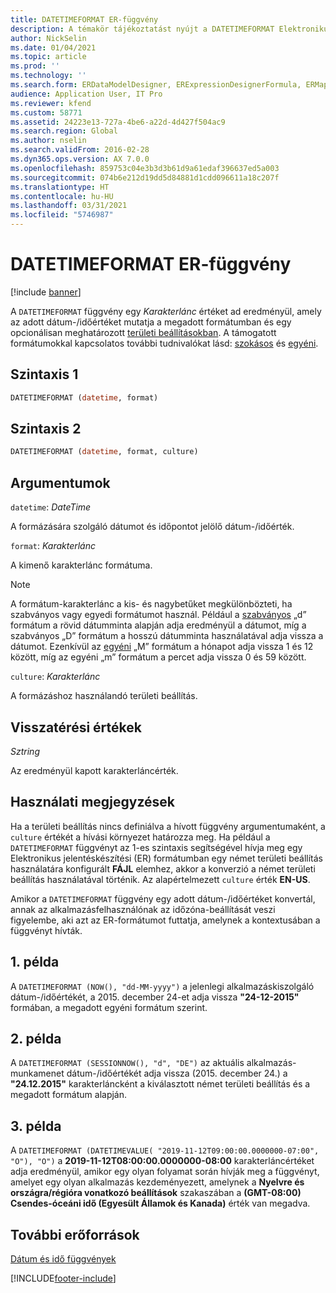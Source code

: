 ```yaml
---
title: DATETIMEFORMAT ER-függvény
description: A témakör tájékoztatást nyújt a DATETIMEFORMAT Elektronikus jelentéskészítési (ER) függvény használatának módjáról.
author: NickSelin
ms.date: 01/04/2021
ms.topic: article
ms.prod: ''
ms.technology: ''
ms.search.form: ERDataModelDesigner, ERExpressionDesignerFormula, ERMappedFormatDesigner, ERModelMappingDesigner
audience: Application User, IT Pro
ms.reviewer: kfend
ms.custom: 58771
ms.assetid: 24223e13-727a-4be6-a22d-4d427f504ac9
ms.search.region: Global
ms.author: nselin
ms.search.validFrom: 2016-02-28
ms.dyn365.ops.version: AX 7.0.0
ms.openlocfilehash: 859753c04e3b3d3b61d9a61edaf396637ed5a003
ms.sourcegitcommit: 074b6e212d19dd5d84881d1cdd096611a18c207f
ms.translationtype: HT
ms.contentlocale: hu-HU
ms.lasthandoff: 03/31/2021
ms.locfileid: "5746987"
---
```

# <a name="datetimeformat-er-function"></a>DATETIMEFORMAT ER-függvény

[!include [banner](../includes/banner.md)]

A `DATETIMEFORMAT` függvény egy *Karakterlánc* értéket ad eredményül, amely az adott dátum-/időértéket mutatja a megadott formátumban és egy opcionálisan meghatározott [területi beállításokban](https://docs.microsoft.com/bingmaps/rest-services/common-parameters-and-types/supported-culture-codes). A támogatott formátumokkal kapcsolatos további tudnivalókat lásd: [szokásos](https://msdn.microsoft.com/library/az4se3k1(v=vs.110).aspx) és [egyéni](https://msdn.microsoft.com/library/8kb3ddd4(v=vs.110).aspx).

## <a name="syntax-1"></a>Szintaxis 1

```vb
DATETIMEFORMAT (datetime, format)
```

## <a name="syntax-2"></a>Szintaxis 2

```vb
DATETIMEFORMAT (datetime, format, culture)
```

## <a name="arguments"></a>Argumentumok

`datetime`: *DateTime*

A formázására szolgáló dátumot és időpontot jelölő dátum-/időérték.

`format`: *Karakterlánc*

A kimenő karakterlánc formátuma.

> [!NOTE]
> A formátum-karakterlánc a kis- és nagybetűket megkülönbözteti, ha szabványos vagy egyedi formátumot használ. Például a [szabványos](https://msdn.microsoft.com/library/az4se3k1(v=vs.110).aspx) „d” formátum a rövid dátumminta alapján adja eredményül a dátumot, míg a szabványos „D” formátum a hosszú dátumminta használatával adja vissza a dátumot. Ezenkívül az [egyéni](https://msdn.microsoft.com/library/8kb3ddd4(v=vs.110).aspx) „M” formátum a hónapot adja vissza 1 és 12 között, míg az egyéni „m” formátum a percet adja vissza 0 és 59 között.

`culture`: *Karakterlánc*

A formázáshoz használandó területi beállítás.

## <a name="return-values"></a>Visszatérési értékek

*Sztring*

Az eredményül kapott karakterláncérték.

## <a name="usage-notes"></a>Használati megjegyzések

Ha a területi beállítás nincs definiálva a hívott függvény argumentumaként, a `culture` értékét a hívási környezet határozza meg. Ha például a `DATETIMEFORMAT` függvényt az 1-es szintaxis segítségével hívja meg egy Elektronikus jelentéskészítési (ER) formátumban egy német területi beállítás használatára konfigurált **FÁJL** elemhez, akkor a konverzió a német területi beállítás használatával történik. Az alapértelmezett `culture` érték **EN-US**.

Amikor a `DATETIMEFORMAT` függvény egy adott dátum-/időértéket konvertál, annak az alkalmazásfelhasználónak az időzóna-beállítását veszi figyelembe, aki azt az ER-formátumot futtatja, amelynek a kontextusában a függvényt hívták.

## <a name="example-1"></a>1. példa

A `DATETIMEFORMAT (NOW(), "dd-MM-yyyy")` a jelenlegi alkalmazáskiszolgáló dátum-/időértékét, a 2015. december 24-et adja vissza **"24-12-2015"** formában, a megadott egyéni formátum szerint.

## <a name="example-2"></a>2. példa

A `DATETIMEFORMAT (SESSIONNOW(), "d", "DE")` az aktuális alkalmazás-munkamenet dátum-/időértékét adja vissza (2015. december 24.) a **"24.12.2015"** karakterláncként a kiválasztott német területi beállítás és a megadott formátum alapján.

## <a name="example-3"></a>3. példa

A `DATETIMEFORMAT (DATETIMEVALUE( "2019-11-12T09:00:00.0000000-07:00", "O"), "O")` a **2019-11-12T08:00:00.0000000-08:00** karakterláncértéket adja eredményül, amikor egy olyan folyamat során hívják meg a függvényt, amelyet egy olyan alkalmazás kezdeményezett, amelynek a **Nyelvre és országra/régióra vonatkozó beállítások** szakaszában a **(GMT-08:00) Csendes-óceáni idő (Egyesült Államok és Kanada)** érték van megadva.

## <a name="additional-resources"></a>További erőforrások

[Dátum és idő függvények](er-functions-category-datetime.md)


[!INCLUDE[footer-include](../../../includes/footer-banner.md)]